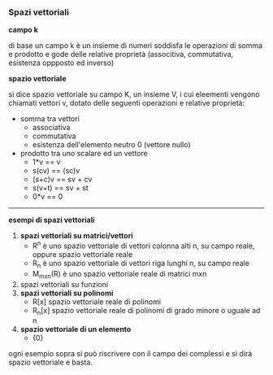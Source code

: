 ### Spazi vettoriali

**campo k**

di base un campo k è un insieme di numeri soddisfa le operazioni di somma e prodotto e gode delle relative proprietà (associtiva, commutativa, esistenza oppposto ed inverso)

**spazio vettoriale**

si dice spazio vettoriale su campo K, un insieme V, i cui eleementi vengono chiamati vettori v, dotato delle seguenti operazioni e relative proprietà:
* somma tra vettori
    * associativa
    * commutativa
    * esistenza dell'elemento neutro 0 (vettore nullo)
* prodotto tra uno scalare ed un vettore
    * 1\*v == v
    * s(cv) == (sc)v
    * (s+c)v == sv + cv
    * s(v+t) == sv + st
    * 0\*v == 0
---

**esempi di spazi vettoriali**

1. **spazi vettoriali su matrici/vettori**
    * R<sup>n</sup> è uno spazio vettoriale di vettori colonna alti n, su campo reale, oppure spazio vettoriale reale
    * R<sub>n</sub> è uno spazio vettoriale di vettori riga lunghi n, su campo reale
    * M<sub>mxn</sub>(R) è uno spazio vettoriale reale di matrici mxn
2. spazi vettoriali su funzioni
3. **spazi vettoriali su polinomi**
    * R\[x\] spazio vettoriale reale di polinomi
    * R<sub>n</sub>\[x\] spazio vettoriale reale di polinomi di grado minore o uguale ad n
4. **spazio vettoriale di un elemento**
    * \{0\}

ogni esempio sopra si può riscrivere con il campo dei complessi e si dirà spazio vettoriale e 
basta.